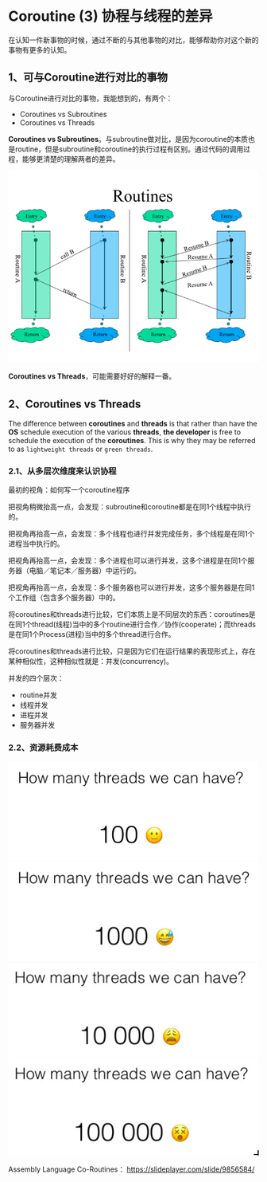 # Coroutine (3) 协程与线程的差异

在认知一件新事物的时候，通过不断的与其他事物的对比，能够帮助你对这个新的事物有更多的认知。

## 1、可与Coroutine进行对比的事物

与Coroutine进行对比的事物，我能想到的，有两个：

- Coroutines vs Subroutines
- Coroutines vs Threads

**Coroutines vs Subroutines**。与subroutine做对比，是因为coroutine的本质也是routine，但是subroutine和coroutine的执行过程有区别。通过代码的调用过程，能够更清楚的理解两者的差异。

![](images/subroutine_vs_coroutine.png)

**Coroutines vs Threads**，可能需要好好的解释一番。


## 2、Coroutines vs Threads

The difference between **coroutines** and **threads** is that rather than have the **OS** schedule execution of the various **threads**, **the developer** is free to schedule the execution of the **coroutines**. This is why they may be referred to as `lightweight threads` or `green threads`.

### 2.1、从多层次维度来认识协程

最初的视角：如何写一个coroutine程序

把视角稍微抬高一点，会发现：subroutine和coroutine都是在同1个线程中执行的。

把视角再抬高一点，会发现：多个线程也进行并发完成任务，多个线程是在同1个进程当中执行的。

把视角再抬高一点，会发现：多个进程也可以进行并发，这多个进程是在同1个服务器（电脑／笔记本／服务器）中运行的。

把视角再抬高一点，会发现：多个服务器也可以进行并发，这多个服务器是在同1个工作组（包含多个服务器）中的。

将coroutines和threads进行比较，它们本质上是不同层次的东西：coroutines是在同1个thread(线程)当中的多个routine进行合作／协作(cooperate)；而threads是在同1个Process(进程)当中的多个thread进行合作。

将coroutines和threads进行比较，只是因为它们在运行结果的表现形式上，存在某种相似性，这种相似性就是：并发(concurrency)。

并发的四个层次：

- routine并发
- 线程并发
- 进程并发
- 服务器并发

### 2.2、资源耗费成本

![](images/threads_100.png)
![](images/threads_1000.png)
![](images/threads_10000.png)
![](images/threads_100000.png)

Assembly Language Co-Routines： https://slideplayer.com/slide/9856584/

